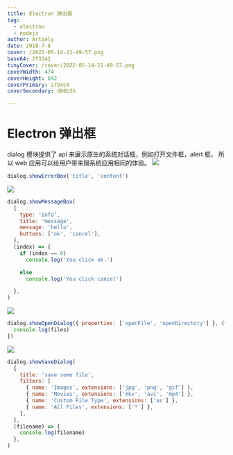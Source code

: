 ```yaml
---
title: Electron 弹出框
tag:
  - electron
  - nodejs
author: Artiely
date: 2018-7-8
cover: /2022-05-14-21-49-57.png
base64: 2f3341
tinyCover: /cover/2022-05-14-21-49-57.png
coverWidth: 474
coverHeight: 842
coverPrimary: 2794c4
coverSecondary: d86b3b

---
```


# Electron 弹出框

dialog 模块提供了 api 来展示原生的系统对话框，例如打开文件框，alert 框， 所以 web 应用可以给用户带来跟系统应用相同的体验。
![](https://gitee.com/artiely/Figure-bed/raw/master/images/20200308120603.png)

```js
dialog.showErrorBox('title', 'content')
```
![](https://gitee.com/artiely/Figure-bed/raw/master/images/20200308120639.png)

```js
dialog.showMessageBox(
  {
    type: 'info',
    title: 'message',
    message: 'hello',
    buttons: ['ok', 'cancel'],
  },
  (index) => {
    if (index == 0)
      console.log('You click ok.')

    else
      console.log('You click cancel')

  },
)
```
![](https://gitee.com/artiely/Figure-bed/raw/master/images/20200308120749.png)
```js
dialog.showOpenDialog({ properties: ['openFile', 'openDirectory'] }, (files) => {
  console.log(files)
})
```

![](https://gitee.com/artiely/Figure-bed/raw/master/images/20200308120918.png)

```js
dialog.showSaveDialog(
  {
    title: 'save some file',
    filters: [
      { name: 'Images', extensions: ['jpg', 'png', 'gif'] },
      { name: 'Movies', extensions: ['mkv', 'avi', 'mp4'] },
      { name: 'Custom File Type', extensions: ['as'] },
      { name: 'All Files', extensions: ['*'] },
    ],
  },
  (filename) => {
    console.log(filename)
  },
)
```